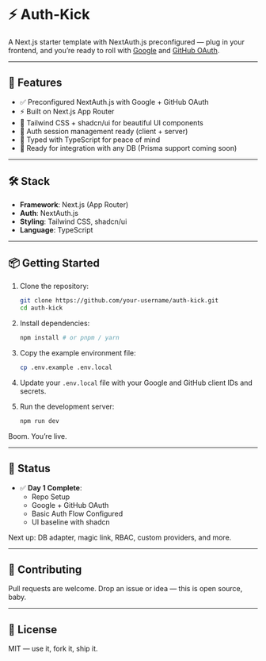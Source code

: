 # ⚡ Auth-Kick

A Next.js starter template with NextAuth.js preconfigured — plug in your frontend, and you’re ready to roll with [Google](https://developers.google.com/identity) and [GitHub OAuth](https://docs.github.com/en/developers/apps/building-oauth-apps).

---

## 🚀 Features

- ✅ Preconfigured NextAuth.js with Google + GitHub OAuth
- ⚡ Built on Next.js App Router
- 🎨 Tailwind CSS + shadcn/ui for beautiful UI components
- 🔐 Auth session management ready (client + server)
- 🧠 Typed with TypeScript for peace of mind
- 🧱 Ready for integration with any DB (Prisma support coming soon)

---

## 🛠️ Stack

- **Framework**: Next.js (App Router)
- **Auth**: NextAuth.js
- **Styling**: Tailwind CSS, shadcn/ui
- **Language**: TypeScript

---

## 📦 Getting Started

1. Clone the repository:

    ```bash
    git clone https://github.com/your-username/auth-kick.git
    cd auth-kick
    ```

2. Install dependencies:

    ```bash
    npm install # or pnpm / yarn
    ```

3. Copy the example environment file:

    ```bash
    cp .env.example .env.local
    ```

4. Update your `.env.local` file with your Google and GitHub client IDs and secrets.

5. Run the development server:

    ```bash
    npm run dev
    ```

Boom. You’re live.

---

## 🧪 Status

- ✅ **Day 1 Complete**:
  - Repo Setup
  - Google + GitHub OAuth
  - Basic Auth Flow Configured
  - UI baseline with shadcn

Next up: DB adapter, magic link, RBAC, custom providers, and more.

---

## 🤝 Contributing

Pull requests are welcome. Drop an issue or idea — this is open source, baby.

---

## 📄 License

MIT — use it, fork it, ship it.
